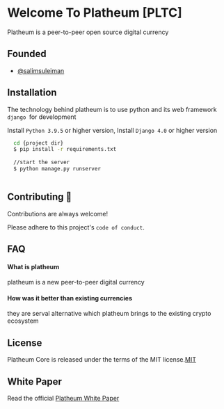 
# Welcome To Platheum [PLTC]

Platheum is a peer-to-peer open source digital currency




## Founded

- [@salimsuleiman](https://www.github.com/salimsuleiman)




## Installation
The technology behind platheum is to use python
and its web framework `django `for development


Install `Python 3.9.5` or higher version,
Install `Django 4.0` or higher version 

```bash
  cd {project dir}
  $ pip install -r requirements.txt
  
  //start the server
  $ python manage.py runserver
  
```
    
## Contributing 🤝

Contributions are always welcome!


Please adhere to this project's `code of conduct`.


## FAQ

#### What is platheum

platheum is a new peer-to-peer digital currency

#### How was it better than existing currencies

they are serval alternative which platheum brings to the existing crypto ecosystem


## License

Platheum Core is released under the terms of the MIT license.[MIT](https://choosealicense.com/licenses/mit/)


## White Paper

Read the official [Platheum White Paper](https://linktodocumentation)

